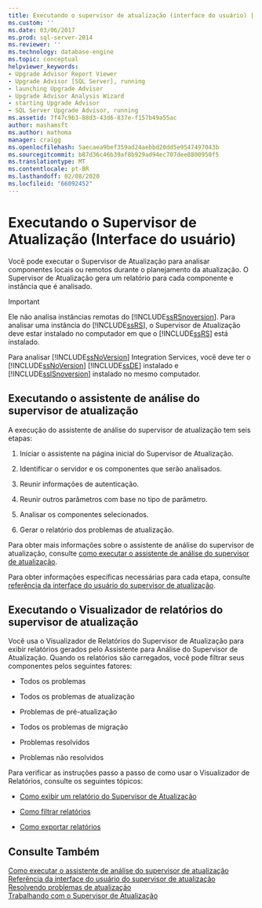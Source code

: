 ```yaml
---
title: Executando o supervisor de atualização (interface do usuário) | Microsoft Docs
ms.custom: ''
ms.date: 03/06/2017
ms.prod: sql-server-2014
ms.reviewer: ''
ms.technology: database-engine
ms.topic: conceptual
helpviewer_keywords:
- Upgrade Advisor Report Viewer
- Upgrade Advisor [SQL Server], running
- launching Upgrade Advisor
- Upgrade Advisor Analysis Wizard
- starting Upgrade Advisor
- SQL Server Upgrade Advisor, running
ms.assetid: 7f47c9b3-88d3-43d6-837e-f157b49a55ac
author: mashamsft
ms.author: mathoma
manager: craigg
ms.openlocfilehash: 5aecaea9bef359ad24aebbd20dd5e9547497043b
ms.sourcegitcommit: b87d36c46b39af8b929ad94ec707dee8800950f5
ms.translationtype: MT
ms.contentlocale: pt-BR
ms.lasthandoff: 02/08/2020
ms.locfileid: "66092452"
---
```

# <a name="running-upgrade-advisor-user-interface"></a>Executando o Supervisor de Atualização (Interface do usuário)
  Você pode executar o Supervisor de Atualização para analisar componentes locais ou remotos durante o planejamento da atualização. O Supervisor de Atualização gera um relatório para cada componente e instância que é analisado.  
  
> [!IMPORTANT]  
>  Ele não analisa instâncias remotas do [!INCLUDE[ssRSnoversion](../../includes/ssrsnoversion-md.md)]. Para analisar uma instância do [!INCLUDE[ssRS](../../includes/ssrs.md)], o Supervisor de Atualização deve estar instalado no computador em que o [!INCLUDE[ssRS](../../includes/ssrs.md)] está instalado.  
>   
>  Para analisar [!INCLUDE[ssNoVersion](../../includes/ssnoversion-md.md)] Integration Services, você deve ter o [!INCLUDE[ssNoVersion](../../includes/ssnoversion-md.md)] [!INCLUDE[ssDE](../../includes/ssde-md.md)] instalado e [!INCLUDE[ssISnoversion](../../includes/ssisnoversion-md.md)] instalado no mesmo computador.  
  
## <a name="running-the-upgrade-advisor-analysis-wizard"></a>Executando o assistente de análise do supervisor de atualização  
 A execução do assistente de análise do supervisor de atualização tem seis etapas:  
  
1.  Iniciar o assistente na página inicial do Supervisor de Atualização.  
  
2.  Identificar o servidor e os componentes que serão analisados.  
  
3.  Reunir informações de autenticação.  
  
4.  Reunir outros parâmetros com base no tipo de parâmetro.  
  
5.  Analisar os componentes selecionados.  
  
6.  Gerar o relatório dos problemas de atualização.  
  
 Para obter mais informações sobre o assistente de análise do supervisor de atualização, consulte [como executar o assistente de análise do supervisor de atualização](../../../2014/sql-server/install/how-to-run-the-upgrade-advisor-analysis-wizard.md).  
  
 Para obter informações específicas necessárias para cada etapa, consulte [referência da interface do usuário do supervisor de atualização](../../../2014/sql-server/install/upgrade-advisor-user-interface-reference.md).  
  
## <a name="running-the-upgrade-advisor-report-viewer"></a>Executando o Visualizador de relatórios do supervisor de atualização  
 Você usa o Visualizador de Relatórios do Supervisor de Atualização para exibir relatórios gerados pelo Assistente para Análise do Supervisor de Atualização. Quando os relatórios são carregados, você pode filtrar seus componentes pelos seguintes fatores:  
  
-   Todos os problemas  
  
-   Todos os problemas de atualização  
  
-   Problemas de pré-atualização  
  
-   Todos os problemas de migração  
  
-   Problemas resolvidos  
  
-   Problemas não resolvidos  
  
 Para verificar as instruções passo a passo de como usar o Visualizador de Relatórios, consulte os seguintes tópicos:  
  
-   [Como exibir um relatório do Supervisor de Atualização](../../../2014/sql-server/install/how-to-view-an-upgrade-advisor-report.md)  
  
-   [Como filtrar relatórios](../../../2014/sql-server/install/how-to-filter-reports.md)  
  
-   [Como exportar relatórios](../../../2014/sql-server/install/how-to-export-reports.md)  
  
## <a name="see-also"></a>Consulte Também  
 [Como executar o assistente de análise do supervisor de atualização](../../../2014/sql-server/install/how-to-run-the-upgrade-advisor-analysis-wizard.md)   
 [Referência da interface do usuário do supervisor de atualização](../../../2014/sql-server/install/upgrade-advisor-user-interface-reference.md)   
 [Resolvendo problemas de atualização](../../../2014/sql-server/install/resolving-upgrade-issues.md)   
 [Trabalhando com o Supervisor de Atualização](../../../2014/sql-server/install/working-with-upgrade-advisor.md)  
  
  
